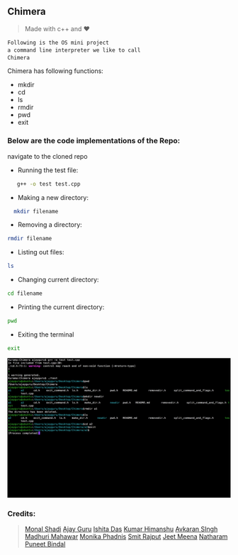 

## Chimera

>Made with c++ and :heart:

```c
Following is the OS mini project 
a command line interpreter we like to call
Chimera
```




Chimera has following functions:

 * mkdir
 * cd
 * ls
 * rmdir
 * pwd 
 * exit

### Below are the code implementations of the Repo:
navigate to the cloned repo
* Running the test file:
```bash
   g++ -o test test.cpp
```

* Making a new directory:
```bash
  mkdir filename
```
* Removing a directory: 
```bash
rmdir filename 
```
* Listing out files:
```bash
ls
```
* Changing current directory:
```bash
cd filename
```
* Printing the current directory:
```bash 
pwd
```
* Exiting the terminal
```bash
exit
```


![alt text](demo.png)

















### Credits:

> [Monal Shadi](https://github.com/Monal5031)
> [Ajay Guru](https://github.com/guru-DeV-002)
> [Ishita Das](https://github.com/ishita27)
> [Kumar Himanshu](https://github.com/kumarhimanshu5128409)
> [Avkaran SIngh]()
> [Madhuri Mahawar](https://github.com/madhuri-mahawar)
> [Monika Phadnis](https://github.com/guru-DeV-002)
> [Smit Rajput](https://github.com/desc1ple)
> [Jeet Meena](https://github.com/)
> [Natharam]()
> [Puneet Bindal](https://github.com/rockstar777)
